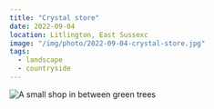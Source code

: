 ```yaml
---
title: "Crystal store"
date: 2022-09-04
location: Litlington, East Sussexc
image: "/img/photo/2022-09-04-crystal-store.jpg"
tags:
  - landscape
  - countryside
---
```


![A small shop in between green trees](/img/photo/2022-09-04-crystal-store.jpg)
